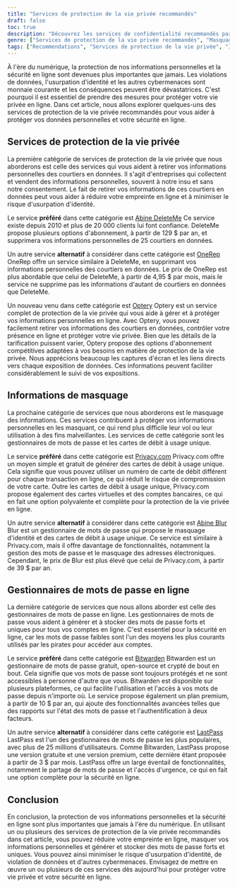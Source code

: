 ```yaml
---
title: "Services de protection de la vie privée recommandés"
draft: false
toc: true
description: "Découvrez les services de confidentialité recommandés par SimeonOnSecurity pour protéger vos données personnelles et votre sécurité en ligne. Découvrez les services permettant de supprimer les informations personnelles des courtiers en données, de masquer les informations et de gérer les mots de passe. Trouvez des options fiables pour la protection de la vie privée en ligne et réduisez le risque d'usurpation d'identité et d'atteinte à la protection des données."
genre: ["Services de protection de la vie privée recommandés", "Masquage des informations", "Gestionnaires de mots de passe en ligne", "Suppression du courtier en données", "Abine DeleteMe", "OneRep", "Optery", "Abine Blur", "Vie privée.com", "Bitwarden", "LastPass", "Sécurité en ligne", "Protection de l'identité", "Protection des données"]
tags: ["Recommendations", "Services de protection de la vie privée", "Informations sur le masquage", "Gestionnaires de mots de passe en ligne", "Courtiers en données", "Abine DeleteMe", "OneRep", "Optery", "Abine Blur", "Vie privée.com", "Bitwarden", "LastPass", "Sécurité en ligne", "Protection contre le vol d'identité", "Violations de données", "Protection des données personnelles", "Sécurité numérique", "Cybermenaces", "Protection de l'identité", "Confidentialité en ligne", "Des mots de passe forts", "Protection des données"]
---
```

 À l'ère du numérique, la protection de nos informations personnelles et la sécurité en ligne sont devenues plus importantes que jamais. Les violations de données, l'usurpation d'identité et les autres cybermenaces sont monnaie courante et les conséquences peuvent être dévastatrices. C'est pourquoi il est essentiel de prendre des mesures pour protéger votre vie privée en ligne. Dans cet article, nous allons explorer quelques-uns des services de protection de la vie privée recommandés pour vous aider à protéger vos données personnelles et votre sécurité en ligne.

## Services de protection de la vie privée

La première catégorie de services de protection de la vie privée que nous aborderons est celle des services qui vous aident à retirer vos informations personnelles des courtiers en données. Il s'agit d'entreprises qui collectent et vendent des informations personnelles, souvent à notre insu et sans notre consentement. Le fait de retirer vos informations de ces courtiers en données peut vous aider à réduire votre empreinte en ligne et à minimiser le risque d'usurpation d'identité.

Le service **préféré** dans cette catégorie est [Abine DeleteMe](https://joindeleteme.com/refer?coupon=RFR-40867-7DWHR4) Ce service existe depuis 2010 et plus de 20 000 clients lui font confiance. DeleteMe propose plusieurs options d'abonnement, à partir de 129 $ par an, et supprimera vos informations personnelles de 25 courtiers en données.

Un autre service **alternatif** à considérer dans cette catégorie est [OneRep](https://onerep.com) OneRep offre un service similaire à DeleteMe, en supprimant vos informations personnelles des courtiers en données. Le prix de OneRep est plus abordable que celui de DeleteMe, à partir de 4,95 $ par mois, mais le service ne supprime pas les informations d'autant de courtiers en données que DeleteMe.

Un nouveau venu dans cette catégorie est [Optery](https://app.optery.com/) Optery est un service complet de protection de la vie privée qui vous aide à gérer et à protéger vos informations personnelles en ligne. Avec Optery, vous pouvez facilement retirer vos informations des courtiers en données, contrôler votre présence en ligne et protéger votre vie privée. Bien que les détails de la tarification puissent varier, Optery propose des options d'abonnement compétitives adaptées à vos besoins en matière de protection de la vie privée. Nous apprécions beaucoup les captures d'écran et les liens directs vers chaque exposition de données. Ces informations peuvent faciliter considérablement le suivi de vos expositions.

## Informations de masquage

La prochaine catégorie de services que nous aborderons est le masquage des informations. Ces services contribuent à protéger vos informations personnelles en les masquant, ce qui rend plus difficile leur vol ou leur utilisation à des fins malveillantes. Les services de cette catégorie sont les gestionnaires de mots de passe et les cartes de débit à usage unique.

Le service **préféré** dans cette catégorie est [Privacy.com](https://privacy.com/join/SU86Y) Privacy.com offre un moyen simple et gratuit de générer des cartes de débit à usage unique. Cela signifie que vous pouvez utiliser un numéro de carte de débit différent pour chaque transaction en ligne, ce qui réduit le risque de compromission de votre carte. Outre les cartes de débit à usage unique, Privacy.com propose également des cartes virtuelles et des comptes bancaires, ce qui en fait une option polyvalente et complète pour la protection de la vie privée en ligne.

Un autre service **alternatif** à considérer dans cette catégorie est [Abine Blur](https://dnt.abine.com/#/ref_register/pC8ZbvQtt) Blur est un gestionnaire de mots de passe qui propose le masquage d'identité et des cartes de débit à usage unique. Ce service est similaire à Privacy.com, mais il offre davantage de fonctionnalités, notamment la gestion des mots de passe et le masquage des adresses électroniques. Cependant, le prix de Blur est plus élevé que celui de Privacy.com, à partir de 39 $ par an.

## Gestionnaires de mots de passe en ligne

La dernière catégorie de services que nous allons aborder est celle des gestionnaires de mots de passe en ligne. Les gestionnaires de mots de passe vous aident à générer et à stocker des mots de passe forts et uniques pour tous vos comptes en ligne. C'est essentiel pour la sécurité en ligne, car les mots de passe faibles sont l'un des moyens les plus courants utilisés par les pirates pour accéder aux comptes.

Le service **préféré** dans cette catégorie est [Bitwarden](https://bitwarden.com) Bitwarden est un gestionnaire de mots de passe gratuit, open-source et crypté de bout en bout. Cela signifie que vos mots de passe sont toujours protégés et ne sont accessibles à personne d'autre que vous. Bitwarden est disponible sur plusieurs plateformes, ce qui facilite l'utilisation et l'accès à vos mots de passe depuis n'importe où. Le service propose également un plan premium, à partir de 10 $ par an, qui ajoute des fonctionnalités avancées telles que des rapports sur l'état des mots de passe et l'authentification à deux facteurs.

Un autre service **alternatif** à considérer dans cette catégorie est [LastPass](https://www.lastpass.com/) LastPass est l'un des gestionnaires de mots de passe les plus populaires, avec plus de 25 millions d'utilisateurs. Comme Bitwarden, LastPass propose une version gratuite et une version premium, cette dernière étant proposée à partir de 3 $ par mois. LastPass offre un large éventail de fonctionnalités, notamment le partage de mots de passe et l'accès d'urgence, ce qui en fait une option complète pour la sécurité en ligne.

## Conclusion

En conclusion, la protection de vos informations personnelles et la sécurité en ligne sont plus importantes que jamais à l'ère du numérique. En utilisant un ou plusieurs des services de protection de la vie privée recommandés dans cet article, vous pouvez réduire votre empreinte en ligne, masquer vos informations personnelles et générer et stocker des mots de passe forts et uniques. Vous pouvez ainsi minimiser le risque d'usurpation d'identité, de violation de données et d'autres cybermenaces. Envisagez de mettre en œuvre un ou plusieurs de ces services dès aujourd'hui pour protéger votre vie privée et votre sécurité en ligne.

